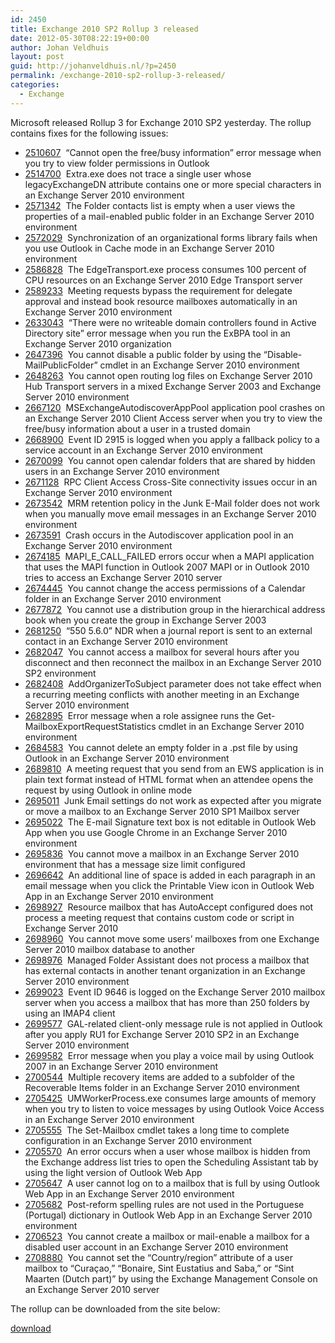 ```yaml
---
id: 2450
title: Exchange 2010 SP2 Rollup 3 released
date: 2012-05-30T08:22:19+00:00
author: Johan Veldhuis
layout: post
guid: http://johanveldhuis.nl/?p=2450
permalink: /exchange-2010-sp2-rollup-3-released/
categories:
  - Exchange
---
```

Microsoft released Rollup 3 for Exchange 2010 SP2 yesterday. The rollup contains fixes for the following issues:

  * [2510607](http://support.microsoft.com/kb/2510607?ocid=aff-n-we-loc--ITPRO40890&WT.mc_id=aff-n-we-loc--ITPRO40890)  &#8220;Cannot open the free/busy information&#8221; error message when you try to view folder permissions in Outlook
  * [2514700](http://support.microsoft.com/kb/2514700?ocid=aff-n-we-loc--ITPRO40890&WT.mc_id=aff-n-we-loc--ITPRO40890)  Extra.exe does not trace a single user whose legacyExchangeDN attribute contains one or more special characters in an Exchange Server 2010 environment
  * [2571342](http://support.microsoft.com/kb/2571342?ocid=aff-n-we-loc--ITPRO40890&WT.mc_id=aff-n-we-loc--ITPRO40890)  The Folder contacts list is empty when a user views the properties of a mail-enabled public folder in an Exchange Server 2010 environment
  * [2572029](http://support.microsoft.com/kb/2572029?ocid=aff-n-we-loc--ITPRO40890&WT.mc_id=aff-n-we-loc--ITPRO40890)  Synchronization of an organizational forms library fails when you use Outlook in Cache mode in an Exchange Server 2010 environment
  * [2586828](http://support.microsoft.com/kb/2586828?ocid=aff-n-we-loc--ITPRO40890&WT.mc_id=aff-n-we-loc--ITPRO40890)  The EdgeTransport.exe process consumes 100 percent of CPU resources on an Exchange Server 2010 Edge Transport server
  * [2589233](http://support.microsoft.com/kb/2589233?ocid=aff-n-we-loc--ITPRO40890&WT.mc_id=aff-n-we-loc--ITPRO40890)  Meeting requests bypass the requirement for delegate approval and instead book resource mailboxes automatically in an Exchange Server 2010 environment
  * [2633043](http://support.microsoft.com/kb/2633043?ocid=aff-n-we-loc--ITPRO40890&WT.mc_id=aff-n-we-loc--ITPRO40890)  &#8220;There were no writeable domain controllers found in Active Directory site&#8221; error message when you run the ExBPA tool in an Exchange Server 2010 organization
  * [2647396](http://support.microsoft.com/kb/2647396?ocid=aff-n-we-loc--ITPRO40890&WT.mc_id=aff-n-we-loc--ITPRO40890)  You cannot disable a public folder by using the &#8220;Disable-MailPublicFolder&#8221; cmdlet in an Exchange Server 2010 environment
  * [2648263](http://support.microsoft.com/kb/2648263?ocid=aff-n-we-loc--ITPRO40890&WT.mc_id=aff-n-we-loc--ITPRO40890)  You cannot open routing log files on Exchange Server 2010 Hub Transport servers in a mixed Exchange Server 2003 and Exchange Server 2010 environment
  * [2667120](http://support.microsoft.com/kb/2667120?ocid=aff-n-we-loc--ITPRO40890&WT.mc_id=aff-n-we-loc--ITPRO40890)  MSExchangeAutodiscoverAppPool application pool crashes on an Exchange Server 2010 Client Access server when you try to view the free/busy information about a user in a trusted domain
  * [2668900](http://support.microsoft.com/kb/2668900?ocid=aff-n-we-loc--ITPRO40890&WT.mc_id=aff-n-we-loc--ITPRO40890)  Event ID 2915 is logged when you apply a fallback policy to a service account in an Exchange Server 2010 environment
  * [2670099](http://support.microsoft.com/kb/2670099?ocid=aff-n-we-loc--ITPRO40890&WT.mc_id=aff-n-we-loc--ITPRO40890)  You cannot open calendar folders that are shared by hidden users in an Exchange Server 2010 environment
  * [2671128](http://support.microsoft.com/kb/2671128?ocid=aff-n-we-loc--ITPRO40890&WT.mc_id=aff-n-we-loc--ITPRO40890)  RPC Client Access Cross-Site connectivity issues occur in an Exchange Server 2010 environment
  * [2673542](http://support.microsoft.com/kb/2673542?ocid=aff-n-we-loc--ITPRO40890&WT.mc_id=aff-n-we-loc--ITPRO40890)  MRM retention policy in the Junk E-Mail folder does not work when you manually move email messages in an Exchange Server 2010 environment
  * [2673591](http://support.microsoft.com/kb/2673591?ocid=aff-n-we-loc--ITPRO40890&WT.mc_id=aff-n-we-loc--ITPRO40890)  Crash occurs in the Autodiscover application pool in an Exchange Server 2010 environment
  * [2674185](http://support.microsoft.com/kb/2674185?ocid=aff-n-we-loc--ITPRO40890&WT.mc_id=aff-n-we-loc--ITPRO40890)  MAPI\_E\_CALL_FAILED errors occur when a MAPI application that uses the MAPI function in Outlook 2007 MAPI or in Outlook 2010 tries to access an Exchange Server 2010 server
  * [2674445](http://support.microsoft.com/kb/2674445?ocid=aff-n-we-loc--ITPRO40890&WT.mc_id=aff-n-we-loc--ITPRO40890)  You cannot change the access permissions of a Calendar folder in an Exchange Server 2010 environment
  * [2677872](http://support.microsoft.com/kb/2677872?ocid=aff-n-we-loc--ITPRO40890&WT.mc_id=aff-n-we-loc--ITPRO40890)  You cannot use a distribution group in the hierarchical address book when you create the group in Exchange Server 2003
  * [2681250](http://support.microsoft.com/kb/2681250?ocid=aff-n-we-loc--ITPRO40890&WT.mc_id=aff-n-we-loc--ITPRO40890)  &#8220;550 5.6.0&#8221; NDR when a journal report is sent to an external contact in an Exchange Server 2010 environment
  * [2682047](http://support.microsoft.com/kb/2682047?ocid=aff-n-we-loc--ITPRO40890&WT.mc_id=aff-n-we-loc--ITPRO40890)  You cannot access a mailbox for several hours after you disconnect and then reconnect the mailbox in an Exchange Server 2010 SP2 environment
  * [2682408](http://support.microsoft.com/kb/2682408?ocid=aff-n-we-loc--ITPRO40890&WT.mc_id=aff-n-we-loc--ITPRO40890)  AddOrganizerToSubject parameter does not take effect when a recurring meeting conflicts with another meeting in an Exchange Server 2010 environment
  * [2682895](http://support.microsoft.com/kb/2682895?ocid=aff-n-we-loc--ITPRO40890&WT.mc_id=aff-n-we-loc--ITPRO40890)  Error message when a role assignee runs the Get-MailboxExportRequestStatistics cmdlet in an Exchange Server 2010 environment
  * [2684583](http://support.microsoft.com/kb/2684583?ocid=aff-n-we-loc--ITPRO40890&WT.mc_id=aff-n-we-loc--ITPRO40890)  You cannot delete an empty folder in a .pst file by using Outlook in an Exchange Server 2010 environment
  * [2689810](http://support.microsoft.com/kb/2689810?ocid=aff-n-we-loc--ITPRO40890&WT.mc_id=aff-n-we-loc--ITPRO40890)  A meeting request that you send from an EWS application is in plain text format instead of HTML format when an attendee opens the request by using Outlook in online mode
  * [2695011](http://support.microsoft.com/kb/2695011?ocid=aff-n-we-loc--ITPRO40890&WT.mc_id=aff-n-we-loc--ITPRO40890)  Junk Email settings do not work as expected after you migrate or move a mailbox to an Exchange Server 2010 SP1 Mailbox server
  * [2695022](http://support.microsoft.com/kb/2695022?ocid=aff-n-we-loc--ITPRO40890&WT.mc_id=aff-n-we-loc--ITPRO40890)  The E-mail Signature text box is not editable in Outlook Web App when you use Google Chrome in an Exchange Server 2010 environment
  * [2695836](http://support.microsoft.com/kb/2695836?ocid=aff-n-we-loc--ITPRO40890&WT.mc_id=aff-n-we-loc--ITPRO40890)  You cannot move a mailbox in an Exchange Server 2010 environment that has a message size limit configured
  * [2696642](http://support.microsoft.com/kb/2696642?ocid=aff-n-we-loc--ITPRO40890&WT.mc_id=aff-n-we-loc--ITPRO40890)  An additional line of space is added in each paragraph in an email message when you click the Printable View icon in Outlook Web App in an Exchange Server 2010 environment
  * [2698927](http://support.microsoft.com/kb/2698927?ocid=aff-n-we-loc--ITPRO40890&WT.mc_id=aff-n-we-loc--ITPRO40890)  Resource mailbox that has AutoAccept configured does not process a meeting request that contains custom code or script in Exchange Server 2010
  * [2698960](http://support.microsoft.com/kb/2698960?ocid=aff-n-we-loc--ITPRO40890&WT.mc_id=aff-n-we-loc--ITPRO40890)  You cannot move some users’ mailboxes from one Exchange Server 2010 mailbox database to another
  * [2698976](http://support.microsoft.com/kb/2698976?ocid=aff-n-we-loc--ITPRO40890&WT.mc_id=aff-n-we-loc--ITPRO40890)  Managed Folder Assistant does not process a mailbox that has external contacts in another tenant organization in an Exchange Server 2010 environment
  * [2699023](http://support.microsoft.com/kb/2699023?ocid=aff-n-we-loc--ITPRO40890&WT.mc_id=aff-n-we-loc--ITPRO40890)  Event ID 9646 is logged on the Exchange Server 2010 mailbox server when you access a mailbox that has more than 250 folders by using an IMAP4 client
  * [2699577](http://support.microsoft.com/kb/2699577?ocid=aff-n-we-loc--ITPRO40890&WT.mc_id=aff-n-we-loc--ITPRO40890)  GAL-related client-only message rule is not applied in Outlook after you apply RU1 for Exchange Server 2010 SP2 in an Exchange Server 2010 environment
  * [2699582](http://support.microsoft.com/kb/2699582?ocid=aff-n-we-loc--ITPRO40890&WT.mc_id=aff-n-we-loc--ITPRO40890)  Error message when you play a voice mail by using Outlook 2007 in an Exchange Server 2010 environment
  * [2700544](http://support.microsoft.com/kb/2700544?ocid=aff-n-we-loc--ITPRO40890&WT.mc_id=aff-n-we-loc--ITPRO40890)  Multiple recovery items are added to a subfolder of the Recoverable Items folder in an Exchange Server 2010 environment
  * [2705425](http://support.microsoft.com/kb/2705425?ocid=aff-n-we-loc--ITPRO40890&WT.mc_id=aff-n-we-loc--ITPRO40890)  UMWorkerProcess.exe consumes large amounts of memory when you try to listen to voice messages by using Outlook Voice Access in an Exchange Server 2010 environment
  * [2705555](http://support.microsoft.com/kb/2705555?ocid=aff-n-we-loc--ITPRO40890&WT.mc_id=aff-n-we-loc--ITPRO40890)  The Set-Mailbox cmdlet takes a long time to complete configuration in an Exchange Server 2010 environment
  * [2705570](http://support.microsoft.com/kb/2705570?ocid=aff-n-we-loc--ITPRO40890&WT.mc_id=aff-n-we-loc--ITPRO40890)  An error occurs when a user whose mailbox is hidden from the Exchange address list tries to open the Scheduling Assistant tab by using the light version of Outlook Web App
  * [2705647](http://support.microsoft.com/kb/2705647?ocid=aff-n-we-loc--ITPRO40890&WT.mc_id=aff-n-we-loc--ITPRO40890)  A user cannot log on to a mailbox that is full by using Outlook Web App in an Exchange Server 2010 environment
  * [2705682](http://support.microsoft.com/kb/2705682?ocid=aff-n-we-loc--ITPRO40890&WT.mc_id=aff-n-we-loc--ITPRO40890)  Post-reform spelling rules are not used in the Portuguese (Portugal) dictionary in Outlook Web App in an Exchange Server 2010 environment
  * [2706523](http://support.microsoft.com/kb/2706523?ocid=aff-n-we-loc--ITPRO40890&WT.mc_id=aff-n-we-loc--ITPRO40890)  You cannot create a mailbox or mail-enable a mailbox for a disabled user account in an Exchange Server 2010 environment
  * [2708880](http://support.microsoft.com/kb/2708880?ocid=aff-n-we-loc--ITPRO40890&WT.mc_id=aff-n-we-loc--ITPRO40890)  You cannot set the &#8220;Country/region&#8221; attribute of a user mailbox to &#8220;Curaçao,&#8221; &#8220;Bonaire, Sint Eustatius and Saba,&#8221; or &#8220;Sint Maarten (Dutch part)&#8221; by using the Exchange Management Console on an Exchange Server 2010 server

The rollup can be downloaded from the site below:

[download](http://www.microsoft.com/downloads/details.aspx?FamilyID=d4c7c72c-30b9-4eba-9acc-48e44f81f676&?ocid=aff-n-we-loc--ITPRO40890&WT.mc_id=aff-n-we-loc--ITPRO40890)

&nbsp;